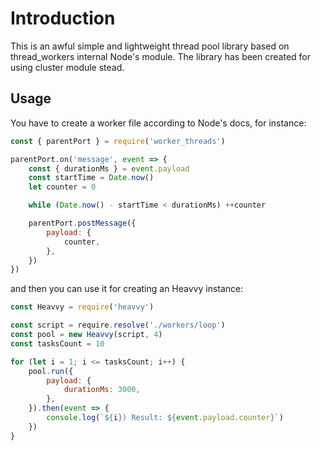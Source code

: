# Introduction
This is an awful simple and lightweight thread pool library based on thread_workers internal Node's module.
The library has been created for using cluster module stead.

## Usage
You have to create a worker file according to Node's docs, for instance:
```js
const { parentPort } = require('worker_threads')

parentPort.on('message', event => {
    const { durationMs } = event.payload
    const startTime = Date.now()
    let counter = 0

    while (Date.now() - startTime < durationMs) ++counter

    parentPort.postMessage({
        payload: {
            counter,
        },
    })
})
```
and then you can use it for creating an Heavvy instance:

```js
const Heavvy = require('heavvy')

const script = require.resolve('./workers/loop')
const pool = new Heavvy(script, 4)
const tasksCount = 10

for (let i = 1; i <= tasksCount; i++) {
    pool.run({
        payload: {
            durationMs: 3000,
        },
    }).then(event => {
        console.log(`${i}) Result: ${event.payload.counter}`)
    })
}
```
